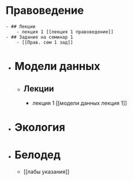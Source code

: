 # Правоведение
	- ## Лекции
		- лекция 1 [[лекция 1 правоведение]]
	- ## Задание на семинар 1
		- [[Прав. сем 1 зад]]
- # Модели данных
	- ## Лекции
		- лекция 1 [[модели данных лекция 1]]
- # Экология
- # Белодед
	- [[лабы указания]]